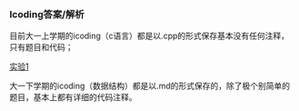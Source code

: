 ### Icoding答案/解析

目前大一上学期的icoding（c语言）都是以.cpp的形式保存基本没有任何注释，只有题目和代码；

[实验1](https://github.com/PLUS-WAVE/A-UESTCer-s-Code/tree/master/icoding/%E5%AE%9E%E9%AA%8C1)

大一下学期的icoding（数据结构）都是以.md的形式保存的，除了极个别简单的题目，基本上都有详细的代码注释。
